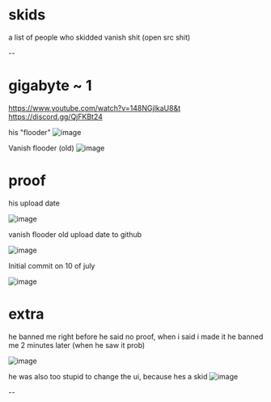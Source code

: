 # skids
a list of people who skidded vanish shit (open src shit)

--
# gigabyte ~ 1 
https://www.youtube.com/watch?v=148NGjIkaU8&t
https://discord.gg/QjFKBt24

his "flooder"
![image](https://github.com/user-attachments/assets/336c11fe-4724-4deb-9f28-02f8fa9728a2)

Vanish flooder (old)
![image](https://github.com/user-attachments/assets/22f4328b-de04-4b95-94cd-aab1e548df26)

# proof

his upload date

![image](https://github.com/user-attachments/assets/fca60e59-1166-4f5a-ac50-5e98c6fcf275)

vanish flooder old upload date to github

![image](https://github.com/user-attachments/assets/0c8f5ca4-54f3-400a-8667-7aa169d1ef85)

Initial commit on 10 of july

![image](https://github.com/user-attachments/assets/ef07935e-beed-40c5-83a3-ba6db4700755)

# extra
he banned me right before he said no proof, when i said i made it he banned me 2 minutes later (when he saw it prob)

![image](https://github.com/user-attachments/assets/b789af20-732a-4e91-86d5-5c5de32990f0)

he was also too stupid to change the ui, because hes a skid
![image](https://github.com/user-attachments/assets/34a1a029-2312-4e82-8374-a15b81a7b744)

--



